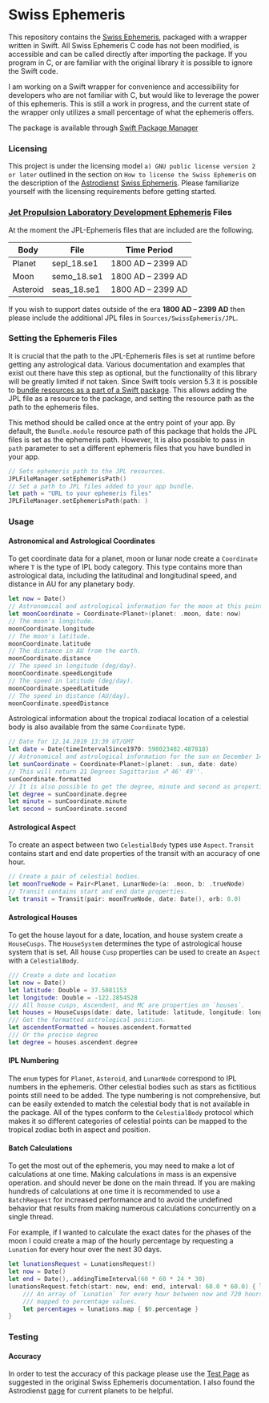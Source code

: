 # Swiss Ephemeris

This repository contains the [Swiss Ephemeris](https://www.astro.com/swisseph/swephinfo_e.htm#proflic), packaged with a wrapper written in Swift. All Swiss Ephemeris C code has not been modified, is accessible and can be called directly after importing the package. If you program in C, or are familiar with the original library it is possible to ignore the Swift code.

I am working on a Swift wrapper for convenience and accessibility for developers who are not familiar with C, but would like to leverage the power of this ephemeris. This is still a work in progress, and the current state of the wrapper only utilizes a small percentage of what the ephemeris offers.

The package is available through [Swift Package Manager](https://swift.org/package-manager/)

### Licensing

This project is under the licensing model `a) GNU public license version 2 or later` outlined in the section on `How to license the Swiss Ephemeris`  on the description of the [Astrodienst](http://www.astro.com/) [Swiss Ephemeris](https://www.astro.com/swisseph/swephinfo_e.htm). Please familiarize yourself with the licensing requirements before getting started.

### [Jet Propulsion Laboratory Development Ephemeris](https://en.wikipedia.org/wiki/Jet_Propulsion_Laboratory_Development_Ephemeris) Files

At the moment the JPL-Ephemeris files that are included are the following. 

| Body        	| File                       | Time Period   |
|---------------|----------------------------|---------------|
| Planet  		| sepl_18.se1      			 | 1800 AD – 2399 AD |                                                                     	
| Moon          | semo_18.se1      			 | 1800 AD – 2399 AD |  
| Asteroid      | seas_18.se1                | 1800 AD – 2399 AD |

If you wish to support dates outside of the era **1800 AD – 2399 AD** then please include the additional JPL files in `Sources/SwissEphemeris/JPL`.

### Setting the Ephemeris Files

It is crucial that the path to the JPL-Ephemeris files is set at runtime before getting any astrological data.  Various documentation and examples that exist out there have this step as optional, but the functionality of  this library will be greatly limited if not taken. Since Swift tools version 5.3 it is possible to [bundle resources as a part of a Swift package](https://developer.apple.com/documentation/swift_packages/bundling_resources_with_a_swift_package). This allows adding the JPL file as a resource to the package, and setting the resource path as the path to the ephemeris files. 

This method should be called once at the entry point of your app. By default, the `Bundle.module` resource path of this package that holds the JPL files is set as the ephemeris path. However, It is also possible to pass in `path` parameter to set a different ephemeris files that you have bundled in your app.

```swift
// Sets ephemeris path to the JPL resources.
JPLFileManager.setEphemerisPath()
// Set a path to JPL files added to your app bundle.
let path = "URL to your ephemeris files"
JPLFileManager.setEphemerisPath(path: )
```

### Usage

#### Astronomical and Astrological Coordinates

To get coordinate data for a planet, moon or lunar node create a `Coordinate` where `T` is the type of IPL body category. This type contains more than astrological data, including the latitudinal and longitudinal speed, and distance in AU for any planetary body.

```swift
let now = Date()
// Astronomical and astrological information for the moon at this point in time.
let moonCoordinate = Coordinate<Planet>(planet: .moon, date: now)
// The moon's longitude.
moonCoordinate.longitude
// The moon's latitude.
moonCoordinate.latitude
// The distance in AU from the earth.
moonCoordinate.distance
// The speed in longitude (deg/day).
moonCoordinate.speedLongitude
// The speed in latitude (deg/day).
moonCoordinate.speedLatitude
// The speed in distance (AU/day).
moonCoordinate.speedDistance
```
Astrological information about the tropical zodiacal location of a celestial body is also available from the same `Coordinate` type.

```swift
// Date for 12.14.2019 13:39 UT/GMT
let date = Date(timeIntervalSince1970: 598023482.487818)
// Astronomical and astrological information for the sun on December 14th 2019.
let sunCoordinate = Coordinate<Planet>(planet: .sun, date: date)
// This will return 21 Degrees Sagittarius ♐︎ 46' 49''.
sunCoordinate.formatted
// It is also possible to get the degree, minute and second as properties of the Coordinate.
let degree = sunCoordinate.degree
let minute = sunCoordinate.minute
let second = sunCoordinate.second
```
#### Astrological Aspect

To create an aspect between two `CelestialBody`  types use  `Aspect`.  `Transit` contains start and end date properties of the transit with an accuracy of one hour.

```swift
// Create a pair of celestial bodies.
let moonTrueNode = Pair<Planet, LunarNode>(a: .moon, b: .trueNode)
// Transit contains start and end date properties.
let transit = Transit(pair: moonTrueNode, date: Date(), orb: 8.0)
```
####  Astrological Houses

To get the house layout for a date, location, and house system create a `HouseCusps`. The `HouseSystem` determines the type of astrological house system that is set. All house `Cusp` properties can be used to create an `Aspect` with a `CelestialBody`.

```swift
/// Create a date and location
let now = Date()
let latitude: Double = 37.5081153
let longitude: Double = -122.2854528
/// All house cusps, Ascendent, and MC are properties on `houses`.
let houses = HouseCusps(date: date, latitude: latitude, longitude: longitude, houseSystem: .placidus)
/// Get the formatted astrological position.
let ascendentFormatted = houses.ascendent.formatted
/// Or the precise degree
let degree = houses.ascendent.degree
```

#### IPL Numbering

The `enum` types for `Planet`, `Asteroid`, and `LunarNode` correspond to IPL numbers in the ephemeris. Other celestial bodies such as stars as fictitious points still need to be added. The type numbering is not comprehensive, but can be easily extended to match the celestial body that is not available in the package. All of the types conform to the `CelestialBody` protocol which makes it so different categories of celestial points can be mapped to the tropical zodiac both in aspect and position. 

#### Batch Calculations

To get the most out of the ephemeris, you may need to make a lot of calculations at one time. Making calculations in mass is an expensive operation. and should never be done on the main thread. If you are making hundreds of calculations at one time it is recommended to use a `BatchRequest` for increased performance and to avoid the undefined behavior that results from making numerous calculations concurrently on a single thread.

For example, if I wanted to calculate the exact dates for the phases of the moon I could create a map of the hourly percentage by requesting a `Lunation` for every hour over the next 30 days.

```swift
let lunationsRequest = LunationsRequest()
let now = Date()
let end = Date(),.addingTimeInterval(60 * 60 * 24 * 30)
lunationsRequest.fetch(start: now, end: end, interval: 60.0 * 60.0) { lunations in
    /// An array of `Lunation` for every hour between now and 720 hours in the future
    /// mapped to percentage values.
    let percentages = lunations.map { $0.percentage }
}
```

### Testing 

#### Accuracy

In order to test the accuracy of this package please use the [Test Page](https://www.astro.com/swisseph/swetest.htm) as suggested in the original Swiss Ephemeris documentation. I also found the Astrodienst [page](https://www.astro.com/h/pl_e.htm) for current planets to be helpful. 


